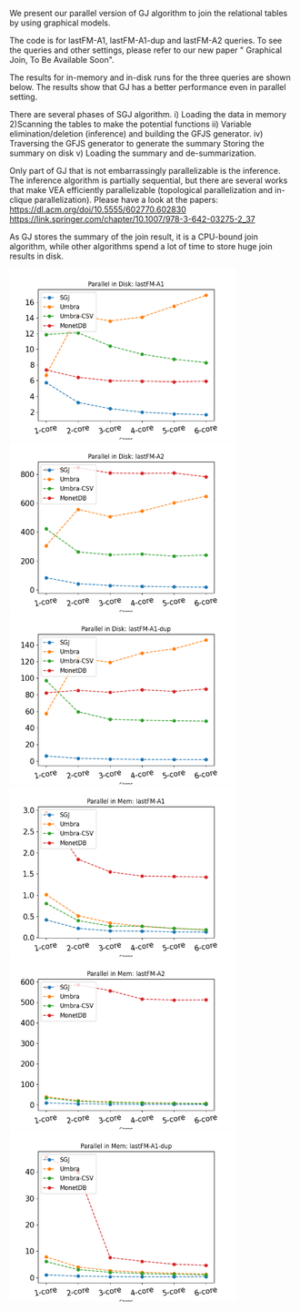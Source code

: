 We present our parallel version of GJ algorithm to join the relational tables by using graphical models.  

The code is for lastFM-A1, lastFM-A1-dup and lastFM-A2 queries. To see the queries and other settings, please refer to our new paper " Graphical Join, To Be Available Soon".

The results for in-memory and in-disk runs for the three queries are shown below. The results show that GJ has a better performance even in parallel setting.  

There are several phases of SGJ algorithm. 
i) Loading the data in memory 2)Scanning the tables to make the potential functions ii) Variable elimination/deletion (inference) and building the GFJS generator. iv) Traversing the GFJS generator to generate the summary 
Storing the summary on disk v) Loading the summary and de-summarization.

Only part of GJ that is not embarrassingly parallelizable is the inference. The inference algorithm is partially sequential, but there are several works that make VEA efficiently parallelizable (topological parallelization and in-clique parallelization). Please have a look at the papers:  
https://dl.acm.org/doi/10.5555/602770.602830  
https://link.springer.com/chapter/10.1007/978-3-642-03275-2_37  

As GJ stores the summary of the join result, it is a CPU-bound join algorithm, while other algorithms spend a lot of time to store huge join results in disk.  
 

<img src="results/A1-parallel-disk.png" width="400"/> <img src="results/A2-parallel-disk.png" width="400"/> <img src="results/A1-dup-parallel-disk.png" width="400"/> <img src="results/A1-parallel-mem.png" width="400"/> <img src="results/A2-parallel-mem.png" width="400"/> <img src="results/A1-dup-parallel-mem.png" width="400"/> 

